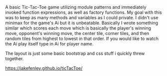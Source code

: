 A basic Tic-Tac-Toe game utilizing module patterns and immediately invoked function expressions, as well as factory functions. My goal with this was to keep as many methods and variables as I could private. I didn't use minimax for the game's Ai but it is unbeatable. Basically I wrote something similar which scores each move which is basically the player's winning move, opponent's winning move, the center tile, corner tiles, and then random tiles from highest to lowest in that order.  If you would like to watch the Ai play itself type in Ai for player name.  

The layout is just some basic bootstrap and css stuff i quickly threw together. 

https://jakefenley.github.io/ticTacToe/